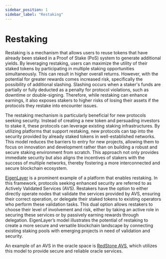 ```yaml
---
sidebar_position: 1
sidebar_label: "Restaking"
---
```


# Restaking

Restaking is a mechanism that allows users to reuse tokens that have already been staked in a Proof of Stake (PoS) system to generate additional yields.
By leveraging restaking, users can maximize the utility of their staked tokens by participating in multiple staking opportunities simultaneously.
This can result in higher overall returns. However, with the potential for greater rewards comes increased risk, specifically the possibility of additional slashing.
Slashing occurs when a staker's funds are partially or fully deducted as a penalty for protocol violations, such as downtime or double-signing.
Therefore, while restaking can enhance earnings, it also exposes stakers to higher risks of losing their assets if the protocols they restake into encounter issues.

The restaking mechanism is particularly beneficial for new protocols seeking security.
Instead of creating a new token and persuading investors to stake it, these protocols can leverage existing staking infrastructures.
By utilizing platforms that support restaking, new protocols can tap into the security provided by already staked tokens in well-established networks.
This model reduces the barriers to entry for new projects, allowing them to focus on innovation and development rather than on building a robust and secure staking environment from scratch.
This approach not only provides immediate security but also aligns the incentives of stakers with the success of multiple networks, thereby fostering a more interconnected and secure blockchain ecosystem.

[EigenLayer](https://www.eigenlayer.xyz/) is a prominent example of a platform that enables restaking.
In this framework, protocols seeking enhanced security are referred to as Actively Validated Services (AVS). Restakers have the option to either directly operate nodes that validate the services provided by AVS, ensuring their correct operation, or delegate their staked tokens to existing operators who perform these validation tasks. This dual option allows restakers to choose their level of involvement and risk, either by taking an active role in securing these services or by passively earning rewards through delegation. EigenLayer’s model illustrates the potential of restaking to create a more secure and versatile blockchain landscape by connecting existing staking pools with emerging projects in need of validation and security.

An example of an AVS in the oracle space is [RedStone AVS](/docs/avs/redstone-avs), which utilizes this model to provide secure and reliable oracle services.
